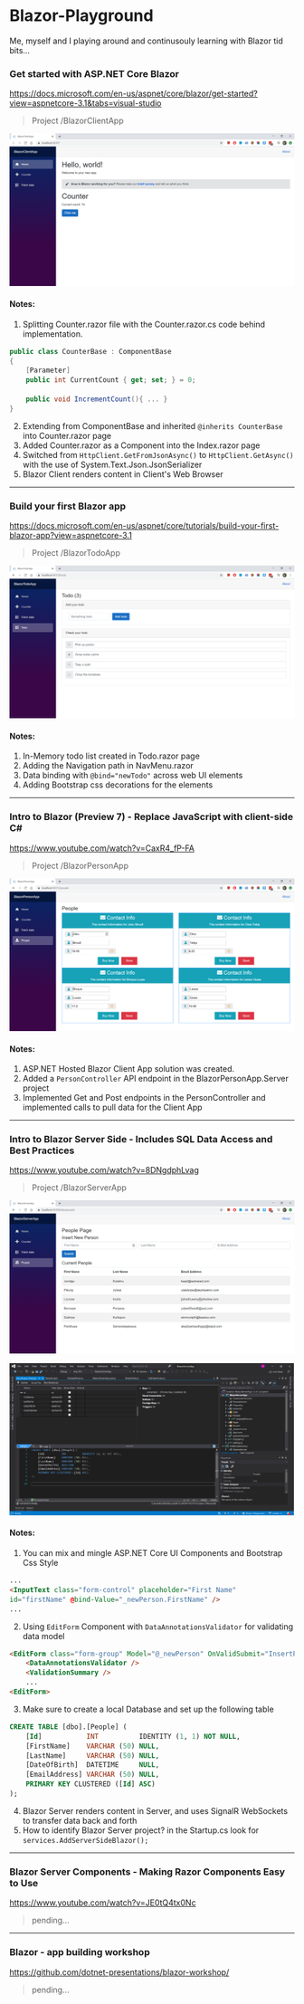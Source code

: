 # Blazor-Playground
Me, myself and I playing around and continusouly learning with Blazor tid bits...

### Get started with ASP.NET Core Blazor
https://docs.microsoft.com/en-us/aspnet/core/blazor/get-started?view=aspnetcore-3.1&tabs=visual-studio
> Project /BlazorClientApp

![BlazorClientApp Screenshot](https://raw.githubusercontent.com/UdaraAlwis/Blazor-Playground/master/Screenshots/BlazorClientApp/Finished.png)

#### Notes:
1. Splitting Counter.razor file with the Counter.razor.cs code behind implementation. 
```csharp
public class CounterBase : ComponentBase
{
	[Parameter]
	public int CurrentCount { get; set; } = 0;

	public void IncrementCount(){ ... }
}
```
2. Extending from ComponentBase and inherited ```@inherits CounterBase``` into Counter.razor page
3. Added Counter.razor as a Component into the Index.razor page
4. Switched from ```HttpClient.GetFromJsonAsync()``` to ```HttpClient.GetAsync()``` with the use of System.Text.Json.JsonSerializer
5. Blazor Client renders content in Client's Web Browser

-----------------

### Build your first Blazor app
https://docs.microsoft.com/en-us/aspnet/core/tutorials/build-your-first-blazor-app?view=aspnetcore-3.1
> Project /BlazorTodoApp

![BlazorPersonApp Screenshot](https://raw.githubusercontent.com/UdaraAlwis/Blazor-Playground/master/Screenshots/BlazorTodoApp/Finished.png)

#### Notes:
1. In-Memory todo list created in Todo.razor page
2. Adding the Navigation path in NavMenu.razor
3. Data binding with ```@bind="newTodo"``` across web UI elements
4. Adding Bootstrap css decorations for the elements

-----------------

### Intro to Blazor (Preview 7) - Replace JavaScript with client-side C#
https://www.youtube.com/watch?v=CaxR4_fP-FA
> Project /BlazorPersonApp

![BlazorPersonApp Screenshot](https://raw.githubusercontent.com/UdaraAlwis/Blazor-Playground/master/Screenshots/BlazorPersonApp/Finished.png)

#### Notes:
1. ASP.NET Hosted Blazor Client App solution was created.
2. Added a ```PersonController``` API endpoint in the BlazorPersonApp.Server project
3. Implemented Get and Post endpoints in the PersonController and implemented calls to pull data for the Client App

-----------------

### Intro to Blazor Server Side - Includes SQL Data Access and Best Practices
https://www.youtube.com/watch?v=8DNgdphLvag
> Project /BlazorServerApp

![BlazorServerApp Screenshot](https://raw.githubusercontent.com/UdaraAlwis/Blazor-Playground/master/Screenshots/BlazorServerApp/Finished.png)

![BlazorServerApp Database Set up](https://raw.githubusercontent.com/UdaraAlwis/Blazor-Playground/master/Screenshots/BlazorServerApp/Database%20set%20up.png)

#### Notes:
1. You can mix and mingle ASP.NET Core UI Components and Bootstrap Css Style
```html
...
<InputText class="form-control" placeholder="First Name" 
id="firstName" @bind-Value="_newPerson.FirstName" />
...
```
2. Using ```EditForm``` Component with ```DataAnnotationsValidator``` for validating data model
```html
<EditForm class="form-group" Model="@_newPerson" OnValidSubmit="InsertPerson">
    <DataAnnotationsValidator />
    <ValidationSummary />
	...
<EditForm>
```
3. Make sure to create a local Database and set up the following table
```sql
CREATE TABLE [dbo].[People] (
    [Id]           INT          IDENTITY (1, 1) NOT NULL,
    [FirstName]    VARCHAR (50) NULL,
    [LastName]     VARCHAR (50) NULL,
    [DateOfBirth]  DATETIME     NULL,
    [EmailAddress] VARCHAR (50) NULL,
    PRIMARY KEY CLUSTERED ([Id] ASC)
);
```
4. Blazor Server renders content in Server, and uses SignalR WebSockets to transfer data back and forth
5. How to identify Blazor Server project? in the Startup.cs look for ```services.AddServerSideBlazor();```
    
-----------------

### Blazor Server Components - Making Razor Components Easy to Use
https://www.youtube.com/watch?v=JE0tQ4tx0Nc
> pending...

-----------------

### Blazor - app building workshop
https://github.com/dotnet-presentations/blazor-workshop/
> pending...


